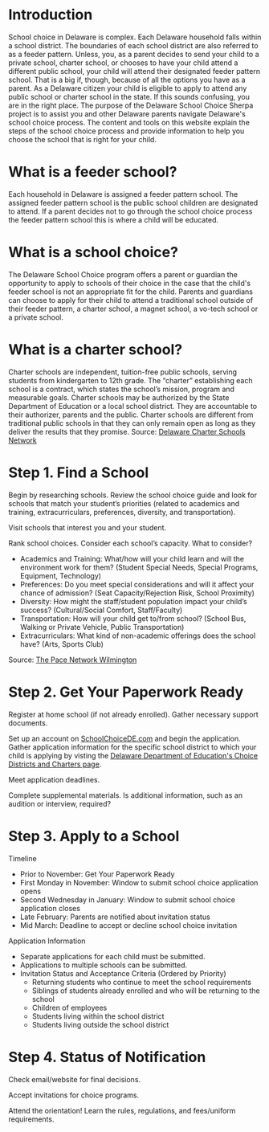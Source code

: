 # Introduction

School choice in Delaware is complex. Each Delaware household falls within a school district. The boundaries of each school district are also referred to as a feeder pattern. Unless, you, as a parent decides to send your child to a private school, charter school, or chooses to have your child attend a different public school, your child will attend their designated feeder pattern school. That is a big if, though, because of all the options you have as a parent. As a Delaware citizen your child is eligible to apply to attend any public school or charter school in the state. If this sounds confusing, you are in the right place. The purpose of the Delaware School Choice Sherpa project is to assist you and other Delaware parents navigate Delaware's school choice process. The content and tools  on this website explain the steps of the school choice process and provide information to help you choose the school that is right for your child. 

# What is a feeder school?

Each household in Delaware is assigned a feeder pattern school. The assigned feeder pattern school is the public school children are designated to attend. If a parent decides not to go through the school choice process the feeder pattern school this is where a child will be educated.

# What is a school choice?

The Delaware School Choice program offers a parent or guardian the opportunity to apply to schools of their choice in the case that the child's feeder school is not an appropriate fit for the child. Parents and guardians can choose to apply for their child to attend a traditional school outside of their feeder pattern, a charter school, a magnet school, a vo-tech school or a private school.

# What is a charter school? 
Charter schools are independent, tuition-free public schools, serving students from kindergarten to 12th grade. The “charter” establishing each school is a contract, which states the school’s mission, program and measurable goals. Charter schools may be authorized by the State Department of Education or a local school district. They are accountable to their authorizer, parents and the public. Charter schools are different from traditional public schools in that they can only remain open as long as they deliver the results that they promise.
Source: [Delaware Charter Schools Network](http://www.decharternetwork.org/About-Us/What-is-a-Charter-School)

# Step 1. Find a School

Begin by researching schools. Review the school choice guide and look for schools that match your student’s priorities (related to academics and training, extracurriculars, preferences, diversity, and transportation). 

Visit schools that interest you and your student.

Rank school choices. Consider each school’s capacity. What to consider?
- Academics and Training: What/how will your child learn and will the environment work for them? (Student Special Needs, Special Programs, Equipment, Technology) 
- Preferences: Do you meet special considerations and will it affect your chance of admission? (Seat Capacity/Rejection Risk, School Proximity)
- Diversity: How might the staff/student population impact your child’s success? (Cultural/Social Comfort, Staff/Faculty)
- Transportation: How will your child get to/from school? (School Bus, Walking or Private Vehicle, Public Transportation)
- Extracurriculars: What kind of non-academic offerings does the school have? (Arts, Sports Club) 

Source: [The Pace Network Wilmington](http://pacewilmington.nationbuilder.com/)

# Step 2. Get Your Paperwork Ready

Register at home school (if not already enrolled). Gather necessary support documents.

Set up an account on [SchoolChoiceDE.com](https://www.schoolchoicede.org/Login.aspx?ReturnUrl=%2f) and begin the application. Gather application information for the specific school district to which your child is applying by visting the [Delaware Department of Education's Choice Districts and Charters page](https://www.doe.k12.de.us/site/Default.aspx?PageID=185).

Meet application deadlines.

Complete supplemental materials. Is additional information, such as an audition or interview, required?

# Step 3. Apply to a School

Timeline
* Prior to November: Get Your Paperwork Ready
* First Monday in November: Window to submit school choice application opens
* Second Wednesday in January: Window to submit school choice application closes
* Late February: Parents are notified about invitation status
* Mid March: Deadline to accept or decline school choice invitation

Application Information
* Separate applications for each child must be submitted. 
* Applications to multiple schools can be submitted.
* Invitation Status and Acceptance Criteria (Ordered by Priority)
  * Returning students who continue to meet the school requirements
  * Siblings of students already enrolled and who will be returning to the school
  * Children of employees
  * Students living within the school district
  * Students living outside the school district


# Step 4. Status of Notification

Check email/website for final decisions.

Accept invitations for choice programs.

Attend the orientation! Learn the rules, regulations, and fees/uniform requirements.
